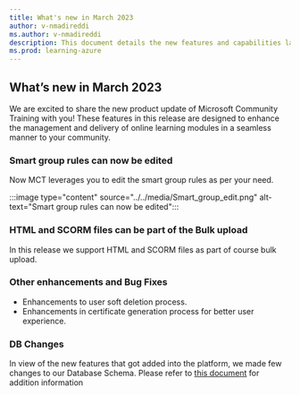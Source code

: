 ```yaml
---
title: What's new in March 2023
author: v-nmadireddi
ms.author: v-nmadireddi
description: This document details the new features and capabilities launched on the Microsoft Community Training platform in March 2023. 
ms.prod: learning-azure
---
```


## What’s new in March 2023

We are excited to share the new product update of Microsoft Community Training with you! These features in this release are designed to enhance the management and delivery of online learning modules in a seamless manner to your community.

### Smart group rules can now be edited

Now MCT leverages you to edit the smart group rules as per your need.

:::image type="content" source="../../media/Smart_group_edit.png" alt-text="Smart group rules can now be edited":::

### HTML and SCORM files can be part of the Bulk upload

In this release we support HTML and SCORM files as part of course bulk upload.

### Other enhancements and Bug Fixes  

* Enhancements to user soft deletion process.
* Enhancements in certificate generation process for better user experience.

### DB Changes

In view of the new features that got added into the platform, we made few changes to our Database Schema. Please refer to [this document](../../analytics/custom-reports/database-schema.md#database-schema-overview) for addition information

